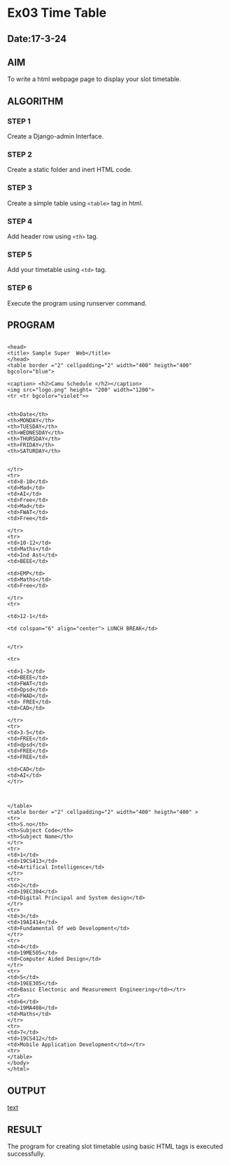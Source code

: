 # Ex03 Time Table
## Date:17-3-24

## AIM
To write a html webpage page to display your slot timetable.

## ALGORITHM
### STEP 1
Create a Django-admin Interface.

### STEP 2
Create a static folder and inert HTML code.

### STEP 3
Create a simple table using ```<table>``` tag in html.

### STEP 4
Add header row using ```<th>``` tag.

### STEP 5
Add your timetable using ```<td>``` tag.

### STEP 6
Execute the program using runserver command.

## PROGRAM
```

<head>
<title> Sample Super  Web</title>
</head>
<table border ="2" cellpadding="2" width="400" heigth="400" bgcolor="blue">

<caption> <h2>Camu Schedule </h2></caption>
<img src="logo.png" height= "200" width="1200">
<tr <tr bgcolor="violet">>


<th>Date</th>
<th>MONDAY</th>
<th>TUESDAY</th>
<th>WEDNESDAY</th>
<th>THURSDAY</th>
<th>FRIDAY</th>
<th>SATURDAY</th>


</tr>
<tr>
<td>8-10</td>
<td>Mad</td>
<td>AI</td>
<td>Free</td>
<td>Mad</td>
<td>FWAT</td>
<td>Free</td>

</tr>
<tr>
<td>10-12</td>
<td>Maths</td>
<td>Ind Ast</td>
<td>BEEE</td>

<td>EMP</td>
<td>Maths</td>
<td>Free</td>

</tr>
<tr>

<td>12-1</td>

<td colspan="6" align="center"> LUNCH BREAK</td>


</tr>

<tr>

<td>1-3</td>
<td>BEEE</td>
<td>FWAT</td>
<td>Dpsd</td>
<td>FWAD</td>
<td> FREE</td>
<td>CAD</td>

</tr>
<tr>
<td>3-5</td>
<td>FREE</td>
<td>dpsd</td>
<td>FREE</td>
<td>FREE</td>

<td>CAD</td>
<td>AI</td>
</tr>



</table>
<table border ="2" cellpadding="2" width="400" heigth="400" >
<tr>
<th>S.no</th>
<th>Subject Code</th>
<th>Subject Name</th>
</tr>
<tr>
<td>1</td>
<td>19CS413</td>
<td>Artifical Intelligence</td>
</tr>
<tr>
<td>2</td>
<td>19EC304</td>
<td>Digital Principal and System design</td>
</tr>
<tr>
<td>3</td>
<td>19AI414</td>
<td>Fundamental Of web Development</td>
</tr>
<tr>
<td>4</td>
<td>19ME505</td>
<td>Computer Aided Design</td>
</tr>
<tr>
<td>5</td>
<td>19EE305</td>
<td>Basic Electonic and Measurement Engineering</td></tr>
<tr>
<td>6</td>
<td>19MA408</td>
<td>Maths</td>
</tr>
<tr>
<td>7</td>
<td>19CS412</td>
<td>Mobile Application Development</td></tr>
<tr>
</table>
</body>
</html>
```

## OUTPUT
[text](vaan/manage.py)

## RESULT
The program for creating slot timetable using basic HTML tags is executed successfully.
